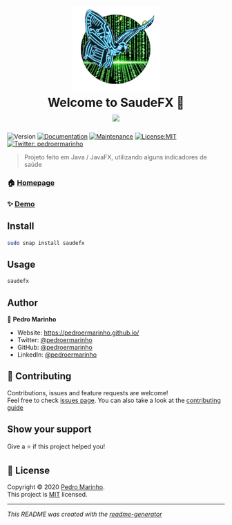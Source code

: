 <h1 align="center">
<img src="saudefx.png" height="200" width="200"><br/>
Welcome to SaudeFX 👋
<a href="https://snapcraft.io/saudefx"> <br/> <img src="https://github.com/snapcore/snap-store-badges/raw/master/PT/%5BPT%5D-snap-store-black-uneditable%401x.png"></a>
</h1>
<p>
<img alt="Version" src="https://img.shields.io/badge/version-0.1.0-blue.svg?cacheSeconds=2592000" />
<a href="https://github.com/pedroermarinho/SaudeFX#readme" target="_blank"><img alt="Documentation" src="https://img.shields.io/badge/documentation-yes-brightgreen.svg" /></a>
<a href="https://github.com/pedroermarinho/SaudeFX/graphs/commit-activity" target="_blank"><img alt="Maintenance" src="https://img.shields.io/badge/Maintained%3F-yes-green.svg" /></a>
<a href="https://github.com/pedroermarinho/SaudeFX/blob/master/LICENSE" target="_blank"><img alt="License:MIT" src="https://img.shields.io/badge/License-MIT-yellow.svg" /></a>
<a href="https://twitter.com/pedroermarinho" target="_blank"><img alt="Twitter: pedroermarinho" src="https://img.shields.io/twitter/follow/pedroermarinho.svg?style=social" /></a>
</p>

> Projeto feito em Java / JavaFX, utilizando alguns indicadores de saúde
### 🏠 [Homepage](https://github.com/pedroermarinho/SaudeFX#readme)
### ✨ [Demo](https://github.com/pedroermarinho/SaudeFX#readme)
## Install
```sh
sudo snap install saudefx

```

## Usage
```sh
saudefx

```


## Author
👤 **Pedro Marinho**
* Website: https://pedroermarinho.github.io/
* Twitter: [@pedroermarinho](https://twitter.com/pedroermarinho)
* GitHub: [@pedroermarinho](https://github.com/{github_username})
* LinkedIn: [@pedroermarinho](https://linkedin.com/in/{author_linkedin_username})



## 🤝 Contributing
Contributions, issues and feature requests are welcome!<br />Feel free to check [issues page](https://github.com/pedroermarinho/SaudeFX/issues). You can also take a look at the [contributing guide](https://github.com/pedroermarinho/SaudeFX/blob/master/CONTRIBUTING.md)
## Show your support
Give a ⭐️ if this project helped you!

## 📝 License

Copyright © 2020 [Pedro Marinho](https://github.com/pedroermarinho ).<br/>
This project is [MIT](https://github.com/pedroermarinho/SaudeFX/blob/master/LICENSE) licensed.

---
_This README was created with the [readme-generator](https://github.com/pedroermarinho/readme-generator)_